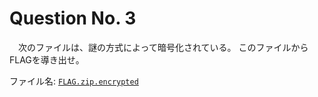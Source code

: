 # Question No. 3

　次のファイルは、謎の方式によって暗号化されている。
このファイルからFLAGを導き出せ。

ファイル名: [`FLAG.zip.encrypted`](../ctf-assets/3/FLAG.zip.encrypted)
